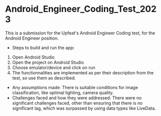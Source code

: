# Android_Engineer_Coding_Test_2023
This is a submission for the Upfeat's Android Engineer Coding test, for the Android Engineer position.

- Steps to build and run the app:
1) Open Android Studio
2) Open the project on Android Studio
3) Choose emulator/device and click on run
4) The functionnalities are implemented as per their description from the test, so use them as described.
- Any assumptions made:
  There is suitable conditions for image classification, like optimal lighting, camera quality.
- Challenges faced and how they were addressed:
  There were no significant challenges faced, other than ensuring that there is no significant lag, which was surpassed by using data types like LiveData.
